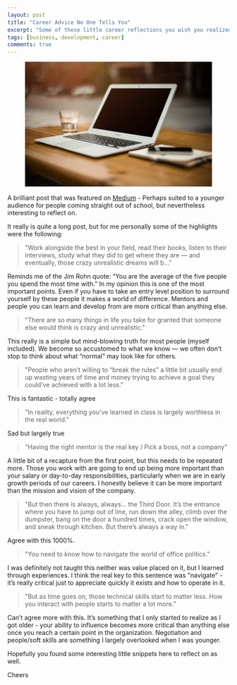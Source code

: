 ```yaml
---
layout: post
title: "Career Advice No One Tells You"
excerpt: "Some of those little career reflections you wish you realized a few years earlier"
tags: [business, development, career]
comments: true 
---
```

<figure>
	<img src="/images/posts/2016/career.jpg">
</figure>

A brilliant post that was featured on [Medium](https://medium.com/life-learning/career-advice-no-one-tells-you-8be1bcd330cb#.y3r5svqg0) - Perhaps suited to a younger audience for people coming straight out of school, but nevertheless interesting to reflect on.

It really is quite a long post, but for me personally some of the highlights were the following:

> "Work alongside the best in your field, read their books, listen to their interviews, study what they did to get where they are — and eventually, those crazy unrealistic dreams will b..."

Reminds me of the Jim Rohn quote: “You are the average of the five people you spend the most time with.” In my opinion this is one of the most important points. Even if you have to take an entry level position to surround yourself by these people it makes a world of difference. Mentors and people you can learn and develop from are more critical than anything else.

> "There are so many things in life you take for granted that someone else would think is crazy and unrealistic."

This really is a simple but mind-blowing truth for most people (myself included). We become so accustomed to what we know — we often don’t stop to think about what “normal” may look like for others.

> "People who aren’t willing to “break the rules” a little bit usually end up wasting years of time and money trying to achieve a goal they could’ve achieved with a lot less."

This is fantastic - totally agree

> "In reality, everything you’ve learned in class is largely worthless in the real world."

Sad but largely true

> "Having the right mentor is the real key / Pick a boss, not a company"

A little bit of a recapture from the first point, but this needs to be repeated more. Those you work with are going to end up being more important than your salary or day-to-day responsibilities, particularly when we are in early growth periods of our careers. I honestly believe it can be more important than the mission and vision of the company.

> "But then there is always, always… the Third Door. It’s the entrance where you have to jump out of line, run down the alley, climb over the dumpster, bang on the door a hundred times, crack open the window, and sneak through kitchen. But there’s always a way in."

Agree with this 1000%.

> "You need to know how to navigate the world of office politics."

I was definitely not taught this neither was value placed on it, but I learned through experiences. I think the real key to this sentence was "navigate" - it’s really critical just to appreciate quickly it exists and how to operate in it.

> "But as time goes on, those technical skills start to matter less. How you interact with people starts to matter a lot more."

Can’t agree more with this. It’s something that I only started to realize as I got older - your ability to influence becomes more critical than anything else once you reach a certain point in the organization. Negotiation and people/soft skills are something I largely overlooked when I was younger.

Hopefully you found some interesting little snippets here to reflect on as well.

Cheers
